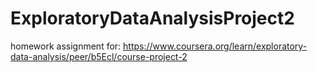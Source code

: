 # ExploratoryDataAnalysisProject2

homework assignment for:  https://www.coursera.org/learn/exploratory-data-analysis/peer/b5Ecl/course-project-2
